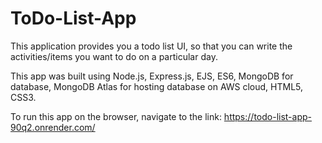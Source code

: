 # ToDo-List-App
This application provides you a todo list UI, so that you can write the activities/items you want to do on a particular day.

This app was built using Node.js, Express.js, EJS, ES6, MongoDB for database, MongoDB Atlas for hosting database on AWS cloud, HTML5, CSS3.

To run this app on the browser, navigate to the link: https://todo-list-app-90q2.onrender.com/
